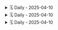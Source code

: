 
<details>
<summary>🗓️ Daily - 2025-04-10</summary>

</details>

<details>
<summary>🗓️ Daily - 2025-04-10</summary>

</details>

<details>
<summary>🗓️ Daily - 2025-04-10</summary>

</details>
